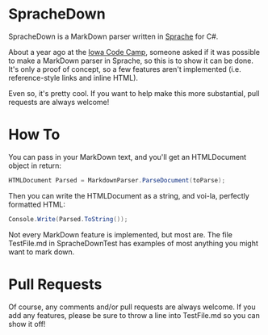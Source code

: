 SpracheDown
===========

SpracheDown is a MarkDown parser written in [Sprache](https://github.com/sprache/Sprache) for C#.

About a year ago at the [Iowa Code Camp](http://www.iowacodecamp.com), someone asked if it was possible to make a MarkDown parser in Sprache, so this is to show it can be done. It's only a proof of concept, so a few features aren't implemented (i.e. reference-style links and inline HTML).

Even so, it's pretty cool. If you want to help make this more substantial, pull requests are always welcome!

How To
======

You can pass in your MarkDown text, and you'll get an HTMLDocument object in return:

```C#
HTMLDocument Parsed = MarkdownParser.ParseDocument(toParse);
```

Then you can write the HTMLDocument as a string, and voi-la, perfectly formatted HTML:

```C#
Console.Write(Parsed.ToString());
```

Not every MarkDown feature is implemented, but most are. The file TestFile.md in SpracheDownTest has examples of most anything you might want to mark down.

Pull Requests
=============

Of course, any comments and/or pull requests are always welcome. If you add any features, please be sure to throw a line into TestFile.md so you can show it off!

